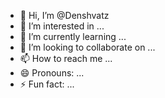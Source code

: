 - 👋 Hi, I’m @Denshvatz
- 👀 I’m interested in ...
- 🌱 I’m currently learning ...
- 💞️ I’m looking to collaborate on ...
- 📫 How to reach me ...
- 😄 Pronouns: ...
- ⚡ Fun fact: ...

<!---
Denshvatz/Denshvatz is a ✨ special ✨ repository because its `README.md` (this file) appears on your GitHub profile.
You can click the Preview link to take a look at your changes.
--->
